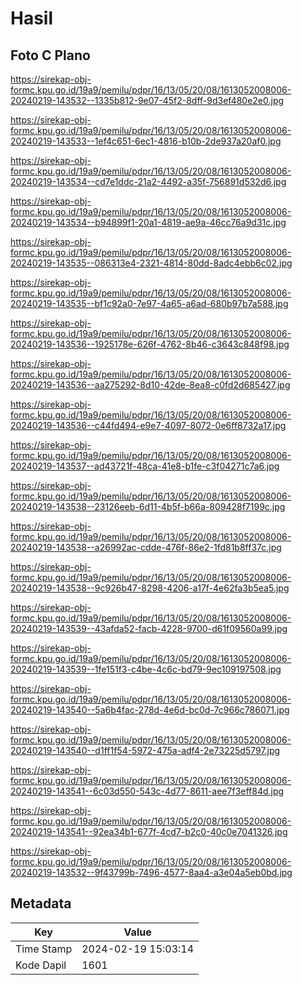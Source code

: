 # Hasil

## Foto C Plano

https://sirekap-obj-formc.kpu.go.id/19a9/pemilu/pdpr/16/13/05/20/08/1613052008006-20240219-143532--1335b812-9e07-45f2-8dff-9d3ef480e2e0.jpg

https://sirekap-obj-formc.kpu.go.id/19a9/pemilu/pdpr/16/13/05/20/08/1613052008006-20240219-143533--1ef4c651-6ec1-4816-b10b-2de937a20af0.jpg

https://sirekap-obj-formc.kpu.go.id/19a9/pemilu/pdpr/16/13/05/20/08/1613052008006-20240219-143534--cd7e1ddc-21a2-4492-a35f-756891d532d6.jpg

https://sirekap-obj-formc.kpu.go.id/19a9/pemilu/pdpr/16/13/05/20/08/1613052008006-20240219-143534--b94899f1-20a1-4819-ae9a-46cc76a9d31c.jpg

https://sirekap-obj-formc.kpu.go.id/19a9/pemilu/pdpr/16/13/05/20/08/1613052008006-20240219-143535--086313e4-2321-4814-80dd-8adc4ebb6c02.jpg

https://sirekap-obj-formc.kpu.go.id/19a9/pemilu/pdpr/16/13/05/20/08/1613052008006-20240219-143535--bf1c92a0-7e97-4a65-a6ad-680b97b7a588.jpg

https://sirekap-obj-formc.kpu.go.id/19a9/pemilu/pdpr/16/13/05/20/08/1613052008006-20240219-143536--1925178e-626f-4762-8b46-c3643c848f98.jpg

https://sirekap-obj-formc.kpu.go.id/19a9/pemilu/pdpr/16/13/05/20/08/1613052008006-20240219-143536--aa275292-8d10-42de-8ea8-c0fd2d685427.jpg

https://sirekap-obj-formc.kpu.go.id/19a9/pemilu/pdpr/16/13/05/20/08/1613052008006-20240219-143536--c44fd494-e9e7-4097-8072-0e6ff8732a17.jpg

https://sirekap-obj-formc.kpu.go.id/19a9/pemilu/pdpr/16/13/05/20/08/1613052008006-20240219-143537--ad43721f-48ca-41e8-b1fe-c3f04271c7a6.jpg

https://sirekap-obj-formc.kpu.go.id/19a9/pemilu/pdpr/16/13/05/20/08/1613052008006-20240219-143538--23126eeb-6d11-4b5f-b66a-809428f7199c.jpg

https://sirekap-obj-formc.kpu.go.id/19a9/pemilu/pdpr/16/13/05/20/08/1613052008006-20240219-143538--a26992ac-cdde-476f-86e2-1fd81b8ff37c.jpg

https://sirekap-obj-formc.kpu.go.id/19a9/pemilu/pdpr/16/13/05/20/08/1613052008006-20240219-143538--9c926b47-8298-4206-a17f-4e62fa3b5ea5.jpg

https://sirekap-obj-formc.kpu.go.id/19a9/pemilu/pdpr/16/13/05/20/08/1613052008006-20240219-143539--43afda52-facb-4228-9700-d61f09560a99.jpg

https://sirekap-obj-formc.kpu.go.id/19a9/pemilu/pdpr/16/13/05/20/08/1613052008006-20240219-143539--1fe151f3-c4be-4c6c-bd79-9ec109197508.jpg

https://sirekap-obj-formc.kpu.go.id/19a9/pemilu/pdpr/16/13/05/20/08/1613052008006-20240219-143540--5a6b4fac-278d-4e6d-bc0d-7c966c786071.jpg

https://sirekap-obj-formc.kpu.go.id/19a9/pemilu/pdpr/16/13/05/20/08/1613052008006-20240219-143540--d1ff1f54-5972-475a-adf4-2e73225d5797.jpg

https://sirekap-obj-formc.kpu.go.id/19a9/pemilu/pdpr/16/13/05/20/08/1613052008006-20240219-143541--6c03d550-543c-4d77-8611-aee7f3eff84d.jpg

https://sirekap-obj-formc.kpu.go.id/19a9/pemilu/pdpr/16/13/05/20/08/1613052008006-20240219-143541--92ea34b1-677f-4cd7-b2c0-40c0e7041326.jpg

https://sirekap-obj-formc.kpu.go.id/19a9/pemilu/pdpr/16/13/05/20/08/1613052008006-20240219-143532--9f43799b-7496-4577-8aa4-a3e04a5eb0bd.jpg


## Metadata

| Key        | Value               |
| ---------- | ------------------- |
| Time Stamp | 2024-02-19 15:03:14 |
| Kode Dapil | 1601                |



